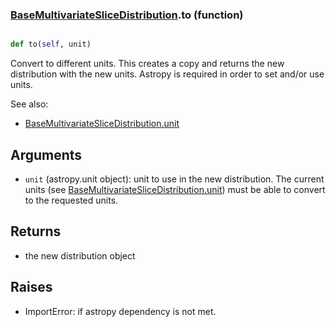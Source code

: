 ### [BaseMultivariateSliceDistribution](BaseMultivariateSliceDistribution.md).to (function)


```py

def to(self, unit)

```



Convert to different units.  This creates a copy and returns the
new distribution with the new units.  Astropy is required in order to
set and/or use units.

See also:

* [BaseMultivariateSliceDistribution.unit](BaseMultivariateSliceDistribution.unit.md)

Arguments
------------
* `unit` (astropy.unit object): unit to use in the new distribution.
    The current units (see [BaseMultivariateSliceDistribution.unit](BaseMultivariateSliceDistribution.unit.md)) must be able to
    convert to the requested units.

Returns
------------
* the new distribution object

Raises
-----------
* ImportError: if astropy dependency is not met.

